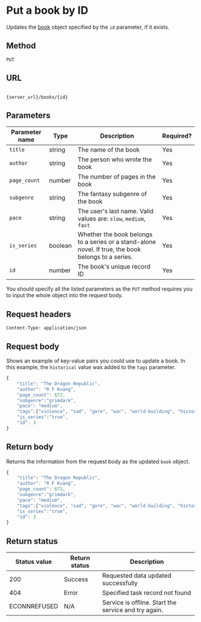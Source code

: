 # Put a book by ID

Updates the [book](book.md) object specified by the `id` parameter, if it exists.

## Method

`PUT`

## URL

```shell

{server_url}/books/{id}
```

## Parameters

| Parameter name | Type   | Description | Required? |
| ------------- | ------ | ----------- | --------- |
| `title` | string | The name of the book | Yes |
| `author` | string | The person who wrote the book | Yes |
| `page_count` | number | The number of pages in the book | Yes |
| `subgenre` | string | The fantasy subgenre of the book | Yes |
| `pace` | string | The user's last name. Valid values are: `slow`, `medium`, `fast` | Yes |
| `is_series` | boolean | Whether the book belongs to a series or a stand-alone novel. If true, the book belongs to a series. | Yes |
| `id` | number | The book's unique record ID | Yes |

You should specify all the listed parameters as the `PUT` method requires you to input the whole object into the request body.

## Request headers

`Content-Type: application/json`

## Request body

Shows an example of key-value pairs you could use to update a book. In this example, the `historical` value was added to the `tags` parameter.

```js
{
    "title": "The Dragon Republic",
    "author": "R F Kuang",
    "page_count": 672,
    "subgenre":"grimdark",
    "pace": "medium",
    "tags":["violence", "sad", "gore", "war", "world-building", "historical"],
    "is_series":"true",
    "id": 3
}
```

## Return body

Returns the information from the request body as the updated `book` object.

```js
{
    "title": "The Dragon Republic",
    "author": "R F Kuang",
    "page_count": 672,
    "subgenre":"grimdark",
    "pace": "medium",
    "tags":["violence", "sad", "gore", "war", "world-building", "historical"],
    "is_series":"true",
    "id": 3
}
```

## Return status

| Status value | Return status | Description |
| ------------- | ----------- | ----------- |
| 200 | Success | Requested data updated successfully |
| 404 | Error | Specified task record not found |
|  ECONNREFUSED | N/A | Service is offline. Start the service and try again. |
